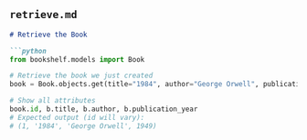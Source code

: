 ## `retrieve.md`

```markdown
# Retrieve the Book

```python
from bookshelf.models import Book

# Retrieve the book we just created
book = Book.objects.get(title="1984", author="George Orwell", publication_year=1949)

# Show all attributes
book.id, b.title, b.author, b.publication_year
# Expected output (id will vary):
# (1, '1984', 'George Orwell', 1949)
